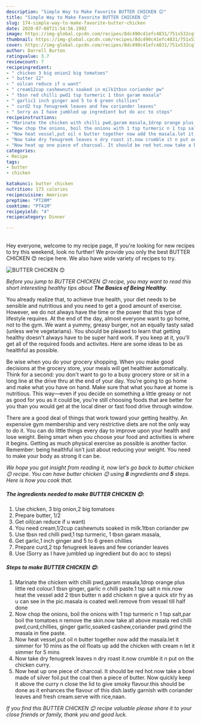```yaml
---
description: "Simple Way to Make Favorite BUTTER CHICKEN 😊"
title: "Simple Way to Make Favorite BUTTER CHICKEN 😊"
slug: 174-simple-way-to-make-favorite-butter-chicken
date: 2020-07-08T21:54:56.199Z
image: https://img-global.cpcdn.com/recipes/8dc490c41efc4831/751x532cq70/butter-chicken-😊-recipe-main-photo.jpg
thumbnail: https://img-global.cpcdn.com/recipes/8dc490c41efc4831/751x532cq70/butter-chicken-😊-recipe-main-photo.jpg
cover: https://img-global.cpcdn.com/recipes/8dc490c41efc4831/751x532cq70/butter-chicken-😊-recipe-main-photo.jpg
author: Darrell Burton
ratingvalue: 3.7
reviewcount: 7
recipeingredient:
- " chicken 3 big onion2 big tomatoes"
- " butter 12"
- " oilcan reduce if u want"
- " cream12cup cashewnuts soaked in milk1tbsn coriander pw"
- " tbsn red chilli pwd1 tsp turmeric 1 tbsn garam masala"
- " garlic1 inch ginger and 5 to 6 green chillies"
- " curd2 tsp fenugreek leaves and few coriander leaves"
- " Sorry as I have jumbled up ingredient but do acc to steps"
recipeinstructions:
- "Marinate the chicken with chilli pwd,garam masala,1drop orange plus little red colour.1 tbsn ginger, garlic n chilli paste.1 tsp salt n mix.now heat the vessel add 2 tbsn butter n add chicken n give a quick stir fry as u can see in the pic.masala is coated well.remove from vessel till half done"
- "Now chop the onions, boil the onions with 1 tsp turmeric n 1 tsp salt,par boil the tomatoes n remove the skin.now take all above masala red chilli pwd,curd,chillies, ginger garlic,soaked cashew,coriander pwd.grind the masala in fine paste."
- "Now heat vessel,put oil n butter together now add the masala.let it simmer for 10 mins as the oil floats up add the chicken with cream n let it simmer for 5 mins"
- "Now take dry fenugreek leaves n dry roast it.now crumble it n put on the chicken curry."
- "Now heat up one piece of charcoal. It should be red hot.now take a bowl made of silver foil.put the coal then a piece of butter. Now quickly keep it above the curry n close the lid to give smoky flavour.this should be done as it enhances the flavour of this dish.lastly garnish with coriander leaves and fresh cream.serve with rice,naan."
categories:
- Recipe
tags:
- butter
- chicken

katakunci: butter chicken 
nutrition: 173 calories
recipecuisine: American
preptime: "PT20M"
cooktime: "PT41M"
recipeyield: "4"
recipecategory: Dinner

---
```

<br>
Hey everyone, welcome to my recipe page, If you're looking for new recipes to try this weekend, look no further! We provide you only the best BUTTER CHICKEN 😊 recipe here. We also have wide variety of recipes to try.
<br>


![BUTTER CHICKEN 😊](https://img-global.cpcdn.com/recipes/8dc490c41efc4831/751x532cq70/butter-chicken-😊-recipe-main-photo.jpg)

<i>Before you jump to BUTTER CHICKEN 😊 recipe, you may want to read this short interesting healthy tips about <strong>The Basics of Being Healthy</strong>.</i>

You already realize that, to achieve true health, your diet needs to be sensible and nutritious and you need to get a good amount of exercise. However, we do not always have the time or the power that this type of lifestyle requires. At the end of the day, almost everyone want to go home, not to the gym. We want a yummy, greasy burger, not an equally tasty salad (unless we’re vegetarians). You should be pleased to learn that getting healthy doesn't always have to be super hard work. If you keep at it, you'll get all of the required foods and activites. Here are some ideas to be as healthful as possible.

Be wise when you do your grocery shopping. When you make good decisions at the grocery store, your meals will get healthier automatically. Think for a second: you don't want to go to a busy grocery store or sit in a long line at the drive thru at the end of your day. You’re going to go home and make what you have on hand. Make sure that what you have at home is nutritious. This way—even if you decide on something a little greasy or not as good for you as it could be, you’re still choosing foods that are better for you than you would get at the local diner or fast food drive through window.

There are a good deal of things that work toward your getting healthy. An expensive gym membership and very restrictive diets are not the only way to do it. You can do little things every day to improve upon your health and lose weight. Being smart when you choose your food and activities is where it begins. Getting as much physical exercise as possible is another factor. Remember: being healthful isn’t just about reducing your weight. You need to make your body as strong it can be. 


<i>We hope you got insight from reading it, now let's go back to butter chicken 😊 recipe. You can have butter chicken 😊 using <strong>8</strong> ingredients and <strong>5</strong> steps. Here is how you cook that.
</i>

##### The ingredients needed to make BUTTER CHICKEN 😊:

1. Use  chicken, 3 big onion,2 big tomatoes
1. Prepare  butter, 1/2
1. Get  oil(can reduce if u want)
1. You need  cream,1/2cup cashewnuts soaked in milk.1tbsn coriander pw
1. Use  tbsn red chilli pwd,1 tsp turmeric, 1 tbsn garam masala,
1. Get  garlic,1 inch ginger and 5 to 6 green chillies
1. Prepare  curd,2 tsp fenugreek leaves and few coriander leaves
1. Use  (Sorry as I have jumbled up ingredient but do acc to steps)


##### Steps to make BUTTER CHICKEN 😊:

1. Marinate the chicken with chilli pwd,garam masala,1drop orange plus little red colour.1 tbsn ginger, garlic n chilli paste.1 tsp salt n mix.now heat the vessel add 2 tbsn butter n add chicken n give a quick stir fry as u can see in the pic.masala is coated well.remove from vessel till half done
1. Now chop the onions, boil the onions with 1 tsp turmeric n 1 tsp salt,par boil the tomatoes n remove the skin.now take all above masala red chilli pwd,curd,chillies, ginger garlic,soaked cashew,coriander pwd.grind the masala in fine paste.
1. Now heat vessel,put oil n butter together now add the masala.let it simmer for 10 mins as the oil floats up add the chicken with cream n let it simmer for 5 mins
1. Now take dry fenugreek leaves n dry roast it.now crumble it n put on the chicken curry.
1. Now heat up one piece of charcoal. It should be red hot.now take a bowl made of silver foil.put the coal then a piece of butter. Now quickly keep it above the curry n close the lid to give smoky flavour.this should be done as it enhances the flavour of this dish.lastly garnish with coriander leaves and fresh cream.serve with rice,naan.


<i>If you find this BUTTER CHICKEN 😊 recipe valuable please share it to your close friends or family, thank you and good luck.</i>
